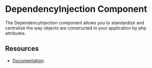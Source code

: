 DependencyInjection Component
=============================

The DependencyInjection component allows you to standardize and centralize the way objects
are constructed in your application by php attributes.

Resources
---------

 * [Documentation](https://github.com/fractalzombie/frzb-dependency-injection/blob/main/Documentation/HOW_TO_USE.MD)
